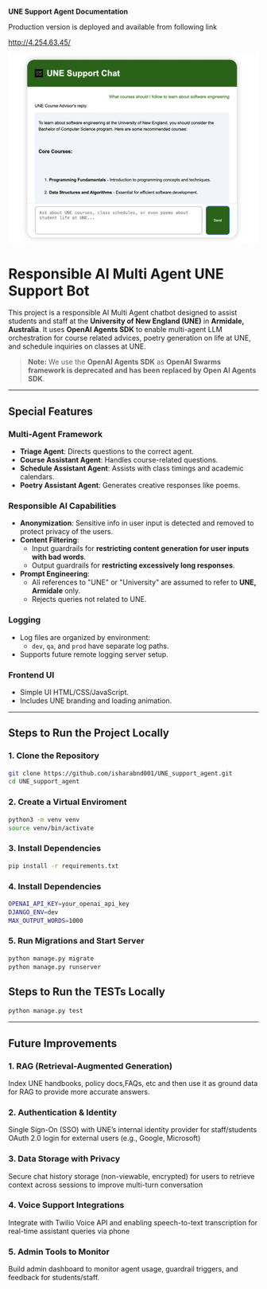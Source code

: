 **UNE Support Agent Documentation**

Production version is deployed and available from following link 

http://4.254.63.45/

![Description](UI_UNE_support.png)


# Responsible AI Multi Agent UNE Support Bot

This project is a responsible AI Multi Agent chatbot designed to assist students and staff at the **University of New England (UNE)** in **Armidale, Australia**. It uses **OpenAI Agents SDK** to enable multi-agent LLM orchestration for course related advices, poetry generation on life at UNE, and schedule inquiries on classes at UNE.

> **Note:** We use the **OpenAI Agents SDK** as **OpenAI Swarms framework is deprecated and has been replaced by Open AI Agents SDK**.

---

## Special Features

### Multi-Agent Framework
- **Triage Agent**: Directs questions to the correct agent.
- **Course Assistant Agent**: Handles course-related questions.
- **Schedule Assistant Agent**: Assists with class timings and academic calendars.
- **Poetry Assistant Agent**: Generates creative responses like poems.

### Responsible AI Capabilities
- **Anonymization**: Sensitive info in user input is detected and removed to protect privacy of the users.
- **Content Filtering**:
  - Input guardrails for **restricting content generation for user inputs with bad words**.
  - Output guardrails for **restricting excessively long responses**.
- **Prompt Engineering**:
  - All references to "UNE" or "University" are assumed to refer to **UNE, Armidale** only.
  - Rejects queries not related to UNE.

### Logging
- Log files are organized by environment:
  - `dev`, `qa`, and `prod` have separate log paths.
- Supports future remote logging server setup.

### Frontend UI
- Simple UI HTML/CSS/JavaScript.
- Includes UNE branding and loading animation.

---

## Steps to Run the Project Locally

### 1. Clone the Repository

```bash
git clone https://github.com/isharabnd001/UNE_support_agent.git
cd UNE_support_agent
```
### 2. Create a Virtual Enviroment

```bash
python3 -m venv venv
source venv/bin/activate
```
### 3. Install Dependencies

```bash
pip install -r requirements.txt
```

### 4. Install Dependencies

```bash
OPENAI_API_KEY=your_openai_api_key
DJANGO_ENV=dev
MAX_OUTPUT_WORDS=1000
```

### 5. Run Migrations and Start Server

```bash
python manage.py migrate
python manage.py runserver
```

## Steps to Run the TESTs Locally

```bash
python manage.py test
```

---

## Future Improvements

### 1. RAG (Retrieval-Augmented Generation)

Index UNE handbooks, policy docs,FAQs, etc and then use it as ground data for RAG to provide more accurate answers.

### 2. Authentication & Identity

Single Sign-On (SSO) with UNE’s internal identity provider for staff/students
OAuth 2.0 login for external users (e.g., Google, Microsoft)

### 3. Data Storage with Privacy

Secure chat history storage (non-viewable, encrypted) for users to retrieve context across sessions to improve multi-turn conversation

### 4. Voice Support Integrations

Integrate with Twilio Voice API and enabling speech-to-text transcription for real-time assistant queries via phone

### 5. Admin Tools to  Monitor

Build admin dashboard to monitor agent usage, guardrail triggers, and feedback for students/staff.
